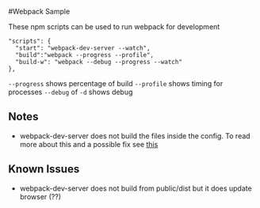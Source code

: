 #Webpack Sample

These npm scripts can be used to run webpack for development

```
"scripts": {
  "start": "webpack-dev-server --watch",
  "build":"webpack --progress --profile",
  "build-w": "webpack --debug --progress --watch"
},
```

`--progress` shows percentage of build
`--profile` shows timing for processes
`--debug` of `-d` shows debug 

## Notes

* webpack-dev-server does not build the files inside the config. To read more about this and a possible fix see [this](https://medium.com/@ali.muzaffar/when-using-react-js-webpack-dev-server-does-not-bundle-c2d340b0a3e8)

## Known Issues

* webpack-dev-server does not build from public/dist but it does update browser (??)